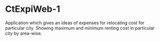 # CtExpiWeb-1
Application which gives an ideas of expenses for relocating cost for particular city. Showing maximum and minimum renting cost in particular city by area-wise.
